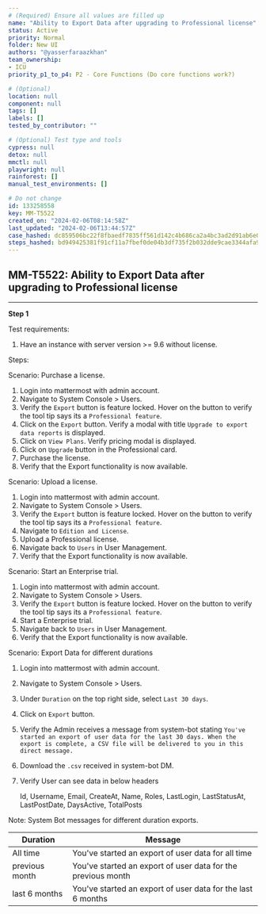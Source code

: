 ```yaml
---
# (Required) Ensure all values are filled up
name: "Ability to Export Data after upgrading to Professional license"
status: Active
priority: Normal
folder: New UI
authors: "@yasserfaraazkhan"
team_ownership:
- ICU
priority_p1_to_p4: P2 - Core Functions (Do core functions work?)

# (Optional)
location: null
component: null
tags: []
labels: []
tested_by_contributor: ""

# (Optional) Test type and tools
cypress: null
detox: null
mmctl: null
playwright: null
rainforest: []
manual_test_environments: []

# Do not change
id: 133258558
key: MM-T5522
created_on: "2024-02-06T08:14:58Z"
last_updated: "2024-02-06T13:44:57Z"
case_hashed: dc859506bc22f8fbaedf7835ff561d142c4b686ca2a4bc3ad2d91ab6e0d21324a1dea3b7723e160da1bf6fe1e9935182
steps_hashed: bd949425381f91cf11a7fbef0de04b3df735f2b032dde9cae3344afa9145ed1f7e99ea4e691023f9cc7266a8549b4592
---
```


<!-- (Auto-generated) Based on frontmatter's "key" and "name" -->

## MM-T5522: Ability to Export Data after upgrading to Professional license

---

**Step 1**

Test requirements:

1. Have an instance with server version >= 9.6 without license.

Steps:

Scenario: Purchase a license.

1. Login into mattermost with admin account.
2. Navigate to System Console > Users.
3. Verify the `Export` button is feature locked. Hover on the button to verify the tool tip says its a `Professional feature`.
4. Click on the `Export` button. Verify a modal with title `Upgrade to export data reports` is displayed.
5. Click on `View Plans`. Verify pricing modal is displayed.
6. Click on `Upgrade` button in the Professional card.
7. Purchase the license.
8. Verify that the Export functionality is now available.

Scenario: Upload a license.

1. Login into mattermost with admin account.
2. Navigate to System Console > Users.
3. Verify the `Export` button is feature locked. Hover on the button to verify the tool tip says its a `Professional feature`.
4. Navigate to `Edition and License`.
5. Upload a Professional license.
6. Navigate back to `Users` in User Management.
7. Verify that the Export functionality is now available.

Scenario: Start an Enterprise trial.

1. Login into mattermost with admin account.
2. Navigate to System Console > Users.
3. Verify the `Export` button is feature locked. Hover on the button to verify the tool tip says its a `Professional feature`.
4. Start a Enterprise trial.
5. Navigate back to `Users` in User Management.
6. Verify that the Export functionality is now available.

Scenario: Export Data for different durations

1. Login into mattermost with admin account.

2. Navigate to System Console > Users.

3. Under `Duration` on the top right side, select `Last 30 days`.

4. Click on `Export` button.

5. Verify the Admin receives a message from system-bot stating `You've started an export of user data for the last 30 days. When the export is complete, a CSV file will be delivered to you in this direct message.`

6. Download the `.csv` received in system-bot DM.

7. Verify User can see data in below headers

   Id, Username, Email, CreateAt, Name, Roles, LastLogin, LastStatusAt, LastPostDate, DaysActive, TotalPosts

Note: System Bot messages for different duration exports.

| Duration       | Message                                                      |
| -------------- | ------------------------------------------------------------ |
| All time       | You've started an export of user data for all time           |
| previous month | You've started an export of user data for the previous month |
| last 6 months  | You've started an export of user data for the last 6 months  |
